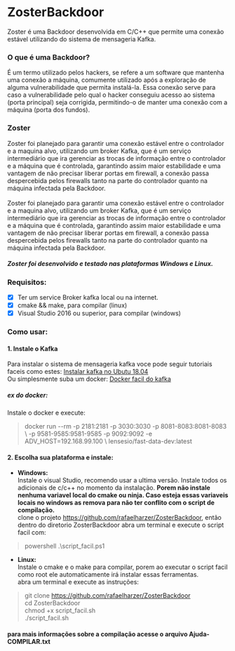 # ZosterBackdoor

Zoster é uma Backdoor desenvolvida em C/C++ que permite uma conexão estável utilizando do sistema de mensageria Kafka.

### O que é uma Backdoor? <br>
  É um termo utilizado pelos hackers, se refere a um software que mantenha uma conexão a máquina, comumente utilizado após a exploração de alguma vulnerabilidade que permita instalá-la. Essa conexão serve para caso a vulnerabilidade pelo qual o hacker conseguiu acesso ao sistema (porta principal) seja corrigida, permitindo-o de manter uma conexão com a máquina (porta dos fundos). 

### Zoster <br>
  Zoster foi planejado para garantir uma conexão estável entre o controlador e a maquina alvo, utilizando um broker Kafka, que é um serviço intermediário que ira gerenciar as trocas de informação entre o controlador e a máquina que é controlada, garantindo assim maior estabilidade e uma vantagem de não precisar liberar portas em firewall, a conexão passa despercebida pelos firewalls tanto na parte do controlador quanto na máquina infectada pela Backdoor.
<br> <br>
  Zoster foi planejado para garantir uma conexão estável entre o controlador e a maquina alvo, utilizando um broker Kafka, que é um serviço intermediário que ira gerenciar as trocas de informação entre o controlador e a máquina que é controlada, garantindo assim maior estabilidade e uma vantagem de não precisar liberar portas em firewall, a conexão passa despercebida pelos firewalls tanto na parte do controlador quanto na máquina infectada pela Backdoor. <br>
##### Zoster foi desenvolvido e testado nas plataformas Windows e Linux. 

### Requisitos:  <br>

- [x] Ter um service Broker kafka local ou na internet. 
- [x] cmake && make, para compilar (linux)
- [x] Visual Studio 2016 ou superior, para compilar (windows)

### Como usar:  <br>
#### 1. Instale o Kafka<br>
Para instalar o sistema de mensageria kafka voce pode seguir tutoriais faceis como estes:
[Instalar kafka no Ubutu 18.04](https://www.digitalocean.com/community/tutorials/how-to-install-apache-kafka-on-ubuntu-18-04)<br>
Ou simplesmente suba um docker: [Docker facil do kafka](https://github.com/lensesio/fast-data-dev) <br>
##### ex do docker: 
Instale o docker e execute: <br>
>docker run --rm -p 2181:2181 -p 3030:3030 -p 8081-8083:8081-8083 \ -p 9581-9585:9581-9585 -p 9092:9092 -e ADV_HOST=192.168.99.100 \ lensesio/fast-data-dev:latest

#### 2. Escolha sua plataforma e instale:<br>
* **Windows:** <br> 
Instale o visual Studio, recomendo usar a ultima versão. Instale todos os adicionais de c/c++ no momento da instalação. **Porem não instale nenhuma variavel local do cmake ou ninja. Caso esteja essas variaveis locais no windows as remova para não ter conflito com o script de compilação.** <br> clone o projeto https://github.com/rafaelharzer/ZosterBackdoor, então dentro do diretorio ZosterBackdoor abra um terminal e execute o script facil com:
> powershell .\script_facil.ps1

* **Linux:** <br> 
Instale o cmake e o make para compilar, porem ao executar o script facil como root ele automaticamente irá instalar essas ferramentas.
<br> abra um terminal e execute as instruções:
> git clone https://github.com/rafaelharzer/ZosterBackdoor <br>
> cd ZosterBackdoor <br>
> chmod +x script_facil.sh <br>
> ./script_facil.sh <br>

#### para mais informações sobre a compilação acesse o arquivo Ajuda-COMPILAR.txt


